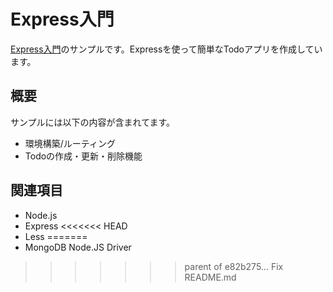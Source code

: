 # Express入門

[Express入門](https://irisash.com/express/)のサンプルです。Expressを使って簡単なTodoアプリを作成しています。

## 概要

サンプルには以下の内容が含まれてます。

- 環境構築/ルーティング
- Todoの作成・更新・削除機能

## 関連項目

- Node.js
- Express
<<<<<<< HEAD
- Less
=======
- MongoDB Node.JS Driver
>>>>>>> parent of e82b275... Fix README.md
